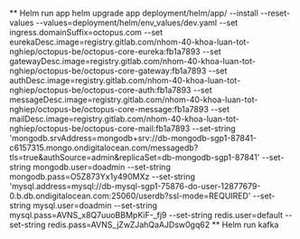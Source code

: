 ** Helm run app
helm upgrade app deployment/helm/app/ --install --reset-values --values=deployment/helm/env_values/dev.yaml --set ingress.domainSuffix=octopus.com --set eurekaDesc.image=registry.gitlab.com/nhom-40-khoa-luan-tot-nghiep/octopus-be/octopus-core-eureka:fb1a7893 --set gatewayDesc.image=registry.gitlab.com/nhom-40-khoa-luan-tot-nghiep/octopus-be/octopus-core-gateway:fb1a7893 --set authDesc.image=registry.gitlab.com/nhom-40-khoa-luan-tot-nghiep/octopus-be/octopus-core-auth:fb1a7893 --set messageDesc.image=registry.gitlab.com/nhom-40-khoa-luan-tot-nghiep/octopus-be/octopus-core-message:fb1a7893 --set mailDesc.image=registry.gitlab.com/nhom-40-khoa-luan-tot-nghiep/octopus-be/octopus-core-mail:fb1a7893 --set-string 'mongodb.srvAddress=mongodb+srv://db-mongodb-sgp1-87841-c6157315.mongo.ondigitalocean.com/messagedb?tls=true&authSource=admin&replicaSet=db-mongodb-sgp1-87841' --set-string mongodb.user=doadmin --set-string mongodb.pass=O5Z873Yx1y490MXz --set-string 'mysql.address=mysql://db-mysql-sgp1-75876-do-user-12877679-0.b.db.ondigitalocean.com:25060/userdb?ssl-mode=REQUIRED' --set-string mysql.user=doadmin --set-string mysql.pass=AVNS_x8Q7uuoBBMpKiF-\_fj9 --set-string redis.user=default --set-string redis.pass=AVNS_jZwZJahQaAJDsw0gq62
** Helm run kafka
